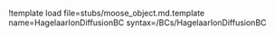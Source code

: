 !template load file=stubs/moose_object.md.template name=HagelaarIonDiffusionBC syntax=/BCs/HagelaarIonDiffusionBC